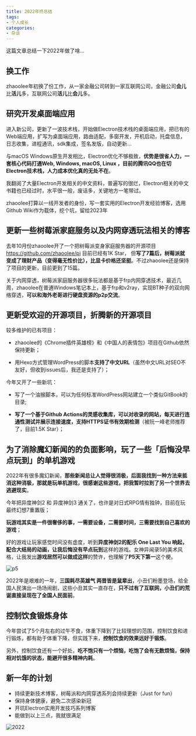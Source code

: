 ```yaml
---
title: 2022年终总结
tags:
- 个人成长
categories:
- 杂谈
---
```


这篇文章总结一下2022年做了啥...



## 换工作

zhaoolee年初换了份工作，从一家金融公司转到一家互联网公司，金融公司**会儿**比**活儿**多，互联网公司**活儿**比**会儿**多。

## 研究开发桌面端应用

进入新公司，更新了一波技术栈，开始做Electron技术栈的桌面端应用，把已有的Web端应用，扩写为桌面端应用，路由适配，多窗开发，开机启动，托盘信息，日志收集，进程通讯，sdk集成，签名发版，自动更新...

与macOS Windows原生开发相比，Electron优化不够极致，**优势是很省人力，一套核心代码打通Web, Windows, macOS, Linux ，目前的腾讯QQ也在切Electron技术栈，人力成本优化真的无处不在**。

我翻阅了大量Electron开发相关的中文资料，普遍写的很烂，Electron相关的中文书籍也已经过时，水平很一般，废话多，关键地方一笔带过。

zhaoolee打算以一线开发者的身份，写一套实用的Electron开发经验博客，选用Github Wiki作为载体，挖个坑，留给2023年

## 更新一些树莓派家庭服务以及内网穿透玩法相关的博客

去年10月份zhaoolee开了一个把树莓派变身家庭服务器的开源项目 https://github.com/zhaoolee/pi 目前已经有1K Star， 但**写了7篇后，树莓派就变成了理财产品（变得毫无性价比），比显卡价格还坚挺**。不过zhaoolee还是保持了项目的更新，目前更到了15篇。

关于内网穿透，树莓派家庭服务器很多玩法都是基于frp内网穿透技术，最近几周，zhaoolee在普通Windows笔记本上，基于frp和v2ray，实现BT种子的双向网络穿透，**可以和海外老哥进行硬盘资源的p2p交流**。



## 更新受欢迎的开源项目，折腾新的开源项目

较多维护的已有项目：

- zhaoolee的《Chrome插件英雄榜》和《中国人的表情包》项目在Github依然保持更新；

- 用Hexo方式管理WordPress的脚本**支持了中文URL**（虽然中文URL对SEO不友好，但收到issues后，我还是支持了）；


今年又开了一些新坑：

- 写了一个油猴脚本，可以为任何标准WordPress网站建立一个类似GitBook的目录; 

- **写了一个基于Github Actions的灵感收集库，可以对收录的网站，每天进行连通性测试并展示连接速度，支持HTTPS证书有效期检测**（被阮一峰老师推荐了，目前1.5K Star）；


## 为了消除魔幻新闻的的负面影响，玩了一些「后悔没早点玩到」的单机游戏

2022年有很多魔幻新闻，**那些新闻总让人觉得很消极，后面我找到一种方法来抵消这种消极，那就是玩单机游戏，很感谢这些游戏，把我暂时拉到了另一个世界去逃避现实**。

今年把异度神剑2 和 异度神剑3 通关了，也许是对日式RPG情有独钟，目前在玩最终幻想7重置版；

**玩游戏其实是一件很奢侈的事，一需要设备，二需要时间，三需要找到自己喜欢的游戏**；

好的游戏让玩家感觉时间没有虚度，听到**异度神剑2的配乐 One Last You  **响起，配合大结局的动画，让我**后悔没有早点玩到**这样的游戏。女神异闻录5的美术风格，让我发出**游戏居然可以做成这样**的赞许，也理解了**P5天下第一**这个梗。

![p5](https://cdn.fangyuanxiaozhan.com/assets/1672468042190xp3MBnnt.png)

2022年是艰难的一年，**三国耗尽英雄气 两晋皆是鼠辈出**，小丑们粉墨登场，给全国人民演出一场场闹剧，这些小丑其实一直存在，**只不过有了互联网，小丑们的荒诞直接呈现在了全国人民面前**。

## 控制饮食锻炼身体

今年尝试了5个月左右的过午不食，体重下降到了比较理想的范围，控制饮食和进行锻炼，都有助于体重下降，但实践下来，**控制饮食的效果远好于锻炼**。

另外，控制饮食还有一个好处，**吃不饱只有一个烦恼，吃饱了会有无数烦恼，保持相对饥饿的状态，能避开很多精神内耗**。

## 新一年的计划

- 持续更新技术博客，树莓派和内网穿透系列会持续更新（Just for fun）
- 保持身体健康，避免二次感染新冠
- 开坑Electron实用开发技巧系列博客
- 能做到以上三点，我就很满足

![2022](https://cdn.fangyuanxiaozhan.com/assets/1672468214700Wc7my8JG.png)